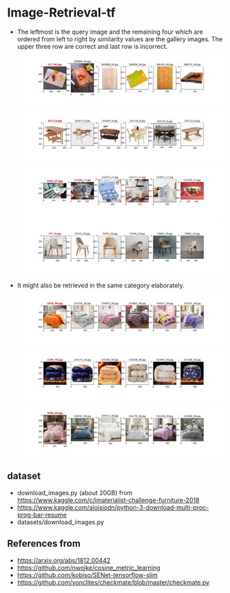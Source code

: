 # Image-Retrieval-tf
- The leftmost is the query image and the remaining four which are ordered from left to right by similarity values are the gallery images. 
The upper three row are correct and last row is incorrect.
![](assets/127_46.jpg)
![](assets/4371_8.jpg)
![](assets/2362_27.jpg)
![](assets/177_4.jpg)

- It might also be retrieved in the same category elaborately.
![](assets/1428_38.jpg)
![](assets/1168_38.jpg)
![](assets/1596_38.jpg)


## dataset
- download_images.py (about 20GB) from https://www.kaggle.com/c/imaterialist-challenge-furniture-2018
- https://www.kaggle.com/aloisiodn/python-3-download-multi-proc-prog-bar-resume
- datasets/download_images.py

## References from 
- https://arxiv.org/abs/1812.00442
- https://github.com/nwojke/cosine_metric_learning
- https://github.com/kobiso/SENet-tensorflow-slim
- https://github.com/vonclites/checkmate/blob/master/checkmate.py
